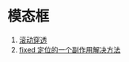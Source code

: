 # 模态框

1. [滚动穿透](https://zhuanlan.zhihu.com/p/32899522)
1. [fixed 定位的一个副作用解决方法](https://zhuanlan.zhihu.com/p/51410568)
